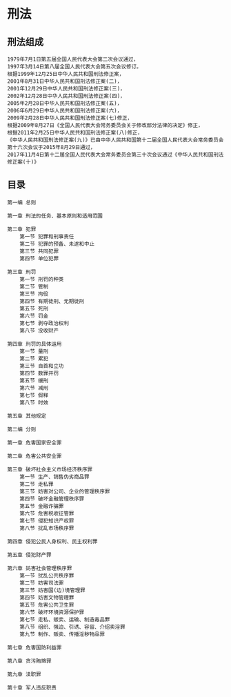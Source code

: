 # 刑法

## 刑法组成
  
    1979年7月1日第五届全国人民代表大会第二次会议通过，
    1997年3月14日第八届全国人民代表大会第五次会议修订。
    根据1999年12月25日中华人民共和国刑法修正案，
    2001年8月31日中华人民共和国刑法修正案(二)，
    2001年12月29日中华人民共和国刑法修正案(三)，
    2002年12月28日中华人民共和国刑法修正案(四)，
    2005年2月28日中华人民共和国刑法修正案(五)，
    2006年6月29日中华人民共和国刑法修正案(六)，
    2009年2月28日中华人民共和国刑法修正案(七)修正，
    根据2009年8月27日《全国人民代表大会常务委员会关于修改部分法律的决定》修正，
    根据2011年2月25日中华人民共和国刑法修正案(八)修正，
    《中华人民共和国刑法修正案(九)》已由中华人民共和国第十二届全国人民代表大会常务委员会第十六次会议于2015年8月29日通过，
    2017年11月4日第十二届全国人民代表大会常务委员会第三十次会议通过《中华人民共和国刑法修正案(十)》
    


## 目录
    
    第一编 总则
        
    第一章 刑法的任务、基本原则和适用范围
    
    第二章 犯罪
        第一节 犯罪和刑事责任
        第二节 犯罪的预备、未遂和中止
        第三节 共同犯罪
        第四节 单位犯罪
        
    第三章 刑罚
        第一节 刑罚的种类
        第二节 管制
        第三节 拘役
        第四节 有期徒刑、无期徒刑
        第五节 死刑
        第六节 罚金
        第七节 剥夺政治权利
        第八节 没收财产
        
    第四章 刑罚的具体运用
        第一节 量刑
        第二节 累犯
        第三节 自首和立功
        第四节 数罪并罚
        第五节 缓刑
        第六节 减刑
        第七节 假释
        第八节 时效
        
    第五章 其他规定
    
    第二编 分则
    
    第一章 危害国家安全罪
    
    第二章 危害公共安全罪
    
    第三章 破坏社会主义市场经济秩序罪
        第一节 生产、销售伪劣商品罪
        第二节 走私罪
        第三节 妨害对公司、企业的管理秩序罪
        第四节 破坏金融管理秩序罪
        第五节 金融诈骗罪
        第六节 危害税收征管罪
        第七节 侵犯知识产权罪
        第八节 扰乱市场秩序罪
        
    第四章 侵犯公民人身权利、民主权利罪
    
    第五章 侵犯财产罪
    
    第六章 妨害社会管理秩序罪
        第一节 扰乱公共秩序罪
        第二节 妨害司法罪
        第三节 妨害国(边)境管理罪
        第四节 妨害文物管理罪
        第五节 危害公共卫生罪
        第六节 破坏环境资源保护罪
        第七节 走私、贩卖、运输、制造毒品罪
        第八节 组织、强迫、引诱、容留、介绍卖淫罪
        第九节 制作、贩卖、传播淫秽物品罪
        
    第七章 危害国防利益罪
    
    第八章 贪污贿赂罪
    
    第九章 渎职罪
    
    第十章 军人违反职责